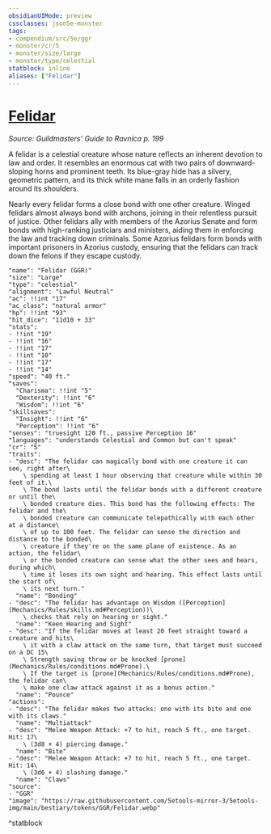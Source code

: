 ```yaml
---
obsidianUIMode: preview
cssclasses: json5e-monster
tags:
- compendium/src/5e/ggr
- monster/cr/5
- monster/size/large
- monster/type/celestial
statblock: inline
aliases: ["Felidar"]
---
```

# [Felidar](Mechanics\bestiary\celestial/felidar-ggr.md)
*Source: Guildmasters' Guide to Ravnica p. 199*  

A felidar is a celestial creature whose nature reflects an inherent devotion to law and order. It resembles an enormous cat with two pairs of downward-sloping horns and prominent teeth. Its blue-gray hide has a silvery, geometric pattern, and its thick white mane falls in an orderly fashion around its shoulders.

Nearly every felidar forms a close bond with one other creature. Winged felidars almost always bond with archons, joining in their relentless pursuit of justice. Other felidars ally with members of the Azorius Senate and form bonds with high-ranking justiciars and ministers, aiding them in enforcing the law and tracking down criminals. Some Azorius felidars form bonds with important prisoners in Azorius custody, ensuring that the felidars can track down the felons if they escape custody.

```statblock
"name": "Felidar (GGR)"
"size": "Large"
"type": "celestial"
"alignment": "Lawful Neutral"
"ac": !!int "17"
"ac_class": "natural armor"
"hp": !!int "93"
"hit_dice": "11d10 + 33"
"stats":
- !!int "19"
- !!int "16"
- !!int "17"
- !!int "10"
- !!int "17"
- !!int "14"
"speed": "40 ft."
"saves":
  "Charisma": !!int "5"
  "Dexterity": !!int "6"
  "Wisdom": !!int "6"
"skillsaves":
  "Insight": !!int "6"
  "Perception": !!int "6"
"senses": "truesight 120 ft., passive Perception 16"
"languages": "understands Celestial and Common but can't speak"
"cr": "5"
"traits":
- "desc": "The felidar can magically bond with one creature it can see, right after\
    \ spending at least 1 hour observing that creature while within 30 feet of it.\
    \ The bond lasts until the felidar bonds with a different creature or until the\
    \ bonded creature dies. This bond has the following effects: The felidar and the\
    \ bonded creature can communicate telepathically with each other at a distance\
    \ of up to 100 feet. The felidar can sense the direction and distance to the bonded\
    \ creature if they're on the same plane of existence. As an action, the felidar\
    \ or the bonded creature can sense what the other sees and hears, during which\
    \ time it loses its own sight and hearing. This effect lasts until the start of\
    \ its next turn."
  "name": "Bonding"
- "desc": "The felidar has advantage on Wisdom ([Perception](Mechanics/Rules/skills.md#Perception))\
    \ checks that rely on hearing or sight."
  "name": "Keen Hearing and Sight"
- "desc": "If the felidar moves at least 20 feet straight toward a creature and hits\
    \ it with a claw attack on the same turn, that target must succeed on a DC 15\
    \ Strength saving throw or be knocked [prone](Mechanics/Rules/conditions.md#Prone).\
    \ If the target is [prone](Mechanics/Rules/conditions.md#Prone), the felidar can\
    \ make one claw attack against it as a bonus action."
  "name": "Pounce"
"actions":
- "desc": "The felidar makes two attacks: one with its bite and one with its claws."
  "name": "Multiattack"
- "desc": "Melee Weapon Attack: +7 to hit, reach 5 ft., one target. Hit: 17\
    \ (3d8 + 4) piercing damage."
  "name": "Bite"
- "desc": "Melee Weapon Attack: +7 to hit, reach 5 ft., one target. Hit: 14\
    \ (3d6 + 4) slashing damage."
  "name": "Claws"
"source":
- "GGR"
"image": "https://raw.githubusercontent.com/5etools-mirror-3/5etools-img/main/bestiary/tokens/GGR/Felidar.webp"
```
^statblock